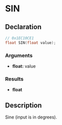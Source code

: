 # SIN

## Declaration
```cpp
// 0x1EC10CE1
float SIN(float value);
```

### Arguments
- **float:** value

### Results
- **float**

## Description
Sine (input is in degrees).